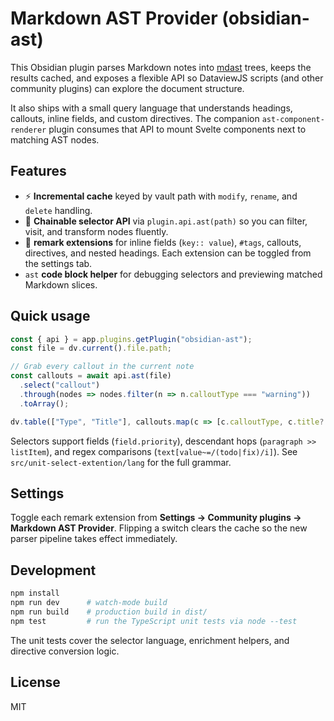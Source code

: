 # Markdown AST Provider (obsidian-ast)

This Obsidian plugin parses Markdown notes into [mdast](https://github.com/syntax-tree/mdast) trees,
keeps the results cached, and exposes a flexible API so DataviewJS scripts (and other community
plugins) can explore the document structure.

It also ships with a small query language that understands headings, callouts, inline fields, and
custom directives. The companion `ast-component-renderer` plugin consumes that API to mount Svelte
components next to matching AST nodes.

## Features

- ⚡ **Incremental cache** keyed by vault path with `modify`, `rename`, and `delete` handling.
- 🧭 **Chainable selector API** via `plugin.api.ast(path)` so you can filter, visit, and transform
  nodes fluently.
- 🧩 **remark extensions** for inline fields (`key:: value`), `#tags`, callouts, directives, and
  nested headings. Each extension can be toggled from the settings tab.
- ```ast``` **code block helper** for debugging selectors and previewing matched Markdown slices.

## Quick usage

```js
const { api } = app.plugins.getPlugin("obsidian-ast");
const file = dv.current().file.path;

// Grab every callout in the current note
const callouts = await api.ast(file)
  .select("callout")
  .through(nodes => nodes.filter(n => n.calloutType === "warning"))
  .toArray();

dv.table(["Type", "Title"], callouts.map(c => [c.calloutType, c.title?.[0]?.value ?? ""]));
```

Selectors support fields (`field.priority`), descendant hops (`paragraph >> listItem`), and regex
comparisons (`text[value~=/(todo|fix)/i]`). See `src/unit-select-extention/lang` for the full grammar.

## Settings

Toggle each remark extension from **Settings → Community plugins → Markdown AST Provider**.
Flipping a switch clears the cache so the new parser pipeline takes effect immediately.

## Development

```bash
npm install
npm run dev      # watch-mode build
npm run build    # production build in dist/
npm test         # run the TypeScript unit tests via node --test
```

The unit tests cover the selector language, enrichment helpers, and directive conversion logic.

## License

MIT
